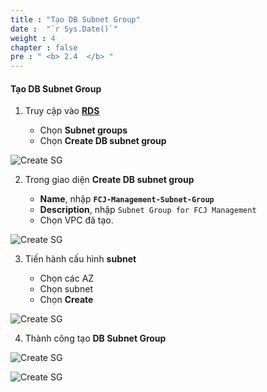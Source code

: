 ```yaml
---
title : "Tạo DB Subnet Group"
date :  "`r Sys.Date()`" 
weight : 4
chapter : false
pre : " <b> 2.4  </b> "
---
```


#### Tạo DB Subnet Group


1. Truy cập vào **[RDS](https://ap-southeast-1.console.aws.amazon.com/rds/home?region=ap-southeast-1)**

   - Chọn **Subnet groups**
   - Chọn **Create DB subnet group**

![Create SG](/images/4/0001.png?featherlight=false&width=90pc)

2. Trong  giao diện **Create DB subnet group**

   - **Name**, nhập **```FCJ-Management-Subnet-Group```**
   - **Description**, nhập ```Subnet Group for FCJ Management```
   - Chọn VPC đã tạo.

![Create SG](/images/4/0002.png?featherlight=false&width=90pc)

3. Tiến hành cấu hình **subnet**

   - Chọn các AZ
   - Chọn subnet
   - Chọn **Create**

![Create SG](/images/4/0003.png?featherlight=false&width=90pc)

4. Thành công tạo **DB Subnet Group**

![Create SG](/images/4/0004.png?featherlight=false&width=90pc)

![Create SG](/images/4/0005.png?featherlight=false&width=90pc)